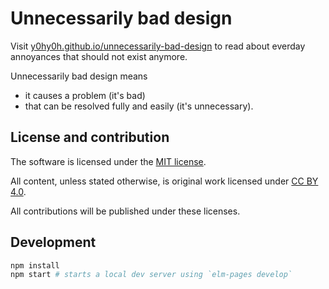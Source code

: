 # Unnecessarily bad design

Visit [y0hy0h.github.io/unnecessarily-bad-design](https://y0hy0h.github.io/unnecessarily-bad-design/) to read about everday annoyances that should not exist anymore.

Unnecessarily bad design means
- it causes a problem (it's bad)
- that can be resolved fully and easily (it's unnecessary).

## License and contribution
The software is licensed under the [MIT license](./LICENSE).

All content, unless stated otherwise, is original work licensed under [CC BY 4.0](https://creativecommons.org/licenses/by/4.0/).

All contributions will be published under these licenses.

## Development
```bash
npm install
npm start # starts a local dev server using `elm-pages develop`
```
